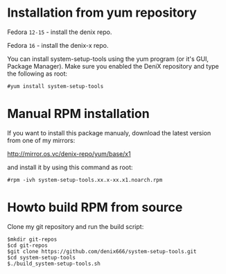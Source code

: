 Installation from yum repository
================================

Fedora `12-15` - install the denix repo.

Fedora `16` - install the denix-x repo.

You can install system-setup-tools using the yum program (or it's GUI, Package Manager). Make sure you enabled the DeniX repository and type the following as root:

```vim
#yum install system-setup-tools
```


Manual RPM installation
=======================

If you want to install this package manualy, download the latest version from one of my mirrors:

http://mirror.os.vc/denix-repo/yum/base/x1

and install it by using this command as root:

```vim
#rpm -ivh system-setup-tools.xx.x-xx.x1.noarch.rpm
```


Howto build RPM from source
===========================

Clone my git repository and run the build script:

```vim
$mkdir git-repos
$cd git-repos
$git clone https://github.com/denix666/system-setup-tools.git
$cd system-setup-tools
$./build_system-setup-tools.sh
```
